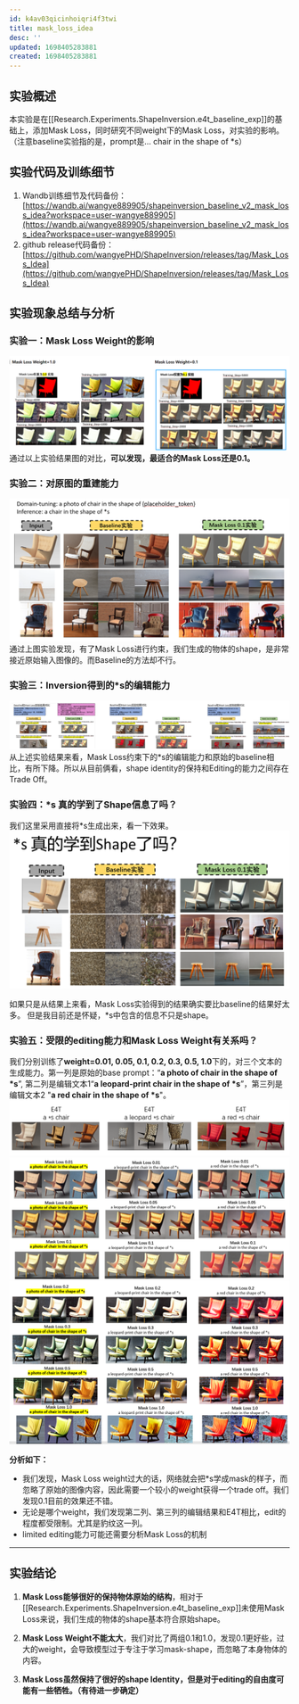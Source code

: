 ```yaml
---
id: k4av03qicinhoiqri4f3twi
title: mask_loss_idea
desc: ''
updated: 1698405283881
created: 1698405283881
---
```



## **实验概述**
本实验是在[[Research.Experiments.ShapeInversion.e4t_baseline_exp]]的基础上，添加Mask Loss，同时研究不同weight下的Mask Loss，对实验的影响。
（注意baseline实验指的是，prompt是... chair in the shape of *s）




## **实验代码及训练细节**
1. Wandb训练细节及代码备份：[https://wandb.ai/wangye889905/shapeinversion_baseline_v2_mask_loss_idea?workspace=user-wangye889905](https://wandb.ai/wangye889905/shapeinversion_baseline_v2_mask_loss_idea?workspace=user-wangye889905)
2. github release代码备份：[https://github.com/wangyePHD/ShapeInversion/releases/tag/Mask_Loss_Idea](https://github.com/wangyePHD/ShapeInversion/releases/tag/Mask_Loss_Idea)




## **实验现象总结与分析**

### **实验一：Mask Loss Weight的影响**
![图 1](assets/images/d6ff50e8c9bf0cb8754d4f7e3b0a5e3ae4057958178704027304888d04773438.png)  
通过以上实验结果图的对比，**可以发现，最适合的Mask Loss还是0.1。**

### **实验二：对原图的重建能力**
![图 2](assets/images/7605c354d4e87e0f1941770d3db0b11aee760accf719029836937cc226a1e1b3.png)  
通过上图实验发现，有了Mask Loss进行约束，我们生成的物体的shape，是非常接近原始输入图像的。而Baseline的方法却不行。



### **实验三：Inversion得到的*s的编辑能力**

![图 3](assets/images/135af74aac9b6ecc78c79c6940f729230bc3b4c2d9525e9bc9af58c646ffaacc.png)  
从上述实验结果来看，Mask Loss约束下的*s的编辑能力和原始的baseline相比，有所下降。所以从目前俩看，shape identity的保持和Editing的能力之间存在Trade Off。

### **实验四：\*s 真的学到了Shape信息了吗？**
我们这里采用直接将*s生成出来，看一下效果。
![图 4](assets/images/ec16d4162ad3e73b3bb25b48c4b0ebc5e26b98c1cfeedc393673a6351511cd67.png)  

如果只是从结果上来看，Mask Loss实验得到的结果确实要比baseline的结果好太多。
但是我目前还是怀疑，*s中包含的信息不只是shape。

### **实验五：受限的editing能力和Mask Loss Weight有关系吗？**
我们分别训练了**weight=0.01, 0.05, 0.1, 0.2, 0.3, 0.5, 1.0**下的，对三个文本的生成能力。第一列是原始的base prompt：“**a photo of chair in the shape of \*s**”, 第二列是编辑文本1“**a leopard-print chair in the shape of \*s**”，第三列是编辑文本2 "**a red chair in the shape of \*s**"。
![图 7](assets/images/476bfd24f37bd4d90bb912530331b0f9fd07b40986fe6237afe5f3e4e790e000.png)  
![图 5](assets/images/e5cab0905f22a1f0a57ab7566f2fdeb480d44ef62e578d5c2387a9cb82fab482.png)  
![图 6](assets/images/f6d3353511338d82da302bf47d3a25e2ad3c3be23b1b838d3ebcde5e506b888f.png)  

**分析如下：**
* 我们发现，Mask Loss weight过大的话，网络就会把*s学成mask的样子，而忽略了原始的图像内容，因此需要一个较小的weight获得一个trade off。我们发现0.1目前的效果还不错。
* 无论是哪个weight，我们发现第二列、第三列的编辑结果和E4T相比，edit的程度都受限制。尤其是豹纹这一列。
* limited editing能力可能还需要分析Mask Loss的机制

---
## **实验结论**

1. **Mask Loss能够很好的保持物体原始的结构**，相对于[[Research.Experiments.ShapeInversion.e4t_baseline_exp]]未使用Mask Loss来说，我们生成的物体的shape基本符合原始shape。

2. **Mask Loss Weight不能太大**，我们对比了两组0.1和1.0，发现0.1更好些，过大的weight，会导致模型过于专注于学习mask-shape，而忽略了本身物体的内容。

3. **Mask Loss虽然保持了很好的shape Identity，但是对于editing的自由度可能有一些牺牲。（有待进一步确定）**



